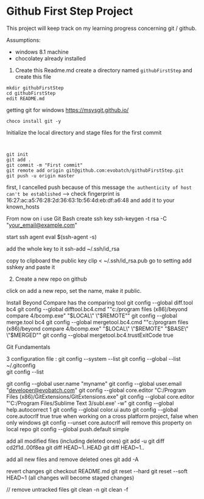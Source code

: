 # Github First Step Project

This project will keep track on my learning progress concerning git / github.

Assumptions:
- windows 8.1 machine
- chocolatey already installed

1. Create this Readme.md
create a directory named `githubFirstStep` and create this file
```
mkdir githubFirstStep
cd githubFirstStep
edit README.md
```

getting git for windows https://msysgit.github.io/
```
choco install git -y
```

Initialize the local directory
and stage files for the first commit
```


git init
git add .
git commit -m "First commit"
git remote add origin git@github.com:evobatch/githubFirstStep.git
git push -u origin master
```

first, I cancelled push because of this message `the authenticity of host can't be established`
--> check fingerprint is 16:27:ac:a5:76:28:2d:36:63:1b:56:4d:eb:df:a6:48 and add it to your known_hosts

From now on i use Git Bash
create ssh key
ssh-keygen -t rsa -C "your_email@example.com"

start ssh agent
eval $(ssh-agent -s)

add the whole key to it
ssh-add ~/.ssh/id_rsa

copy to clipboard the public key
clip < ~/.ssh/id_rsa.pub
go to setting add sshkey and paste it


2. Create a new repo on github

click on add a new repo, set the name, make it public.

Install Beyond Compare has the comparing tool
git config --global diff.tool bc4
git config --global difftool.bc4.cmd "\"c:/program files (x86)/beyond compare 4/bcomp.exe\" \"$LOCAL\" \"$REMOTE\""
git config --global merge.tool bc4
git config --global mergetool.bc4.cmd "\"c:/program files (x86)/beyond compare 4/bcomp.exe\" \"$LOCAL\" \"$REMOTE\" \"$BASE\" \"$MERGED\""
git config --global mergetool.bc4.trustExitCode true



Git Fundamentals

3 configuration file : 
git config --system --list
git config --global --list       ~/.gitconfig   
git config --list                 


git config --global user.name "myname"
git config --global user.email "developer@evobatch.com"
git config --global core.editor "C:/Program Files (x86)/GitExtensions/GitExtensions.exe"
git config --global core.editor "'C:/Program Files/Sublime Text 3/subl.exe' -w"
git config --global help.autocorrect 1
git config --global color.ui auto
git config --global core.autocrlf true
true when working on a cross platform project, false when only windows
git config --unset core.autocrlf will remove this property on local repo
git config --global push.default simple

add all modified files (including deleted ones)
git add -u
git diff cd2f1d..00f8ea
git diff HEAD~1..HEAD
git diff HEAD~1..

add all new files and remove deleted ones
git add -A

revert changes
git checkout README.md
git reset --hard
git reset --soft HEAD~1  (all changes will become staged changes)

// remove untracked files
git clean -n
git clean -f